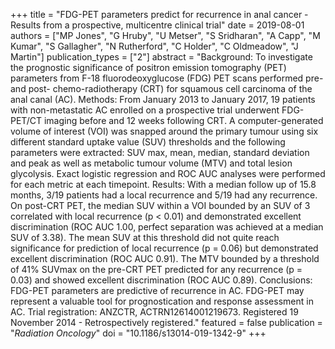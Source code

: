 +++
title = "FDG-PET parameters predict for recurrence in anal cancer - Results from a prospective, multicentre clinical trial"
date = 2019-08-01
authors = ["MP Jones", "G Hruby", "U Metser", "S Sridharan", "A Capp", "M Kumar", "S Gallagher", "N Rutherford", "C Holder", "C Oldmeadow", "J Martin"]
publication_types = ["2"]
abstract = "Background: To investigate the prognostic significance of positron emission tomography (PET) parameters from F-18 fluorodeoxyglucose (FDG) PET scans performed pre- and post- chemo-radiotherapy (CRT) for squamous cell carcinoma of the anal canal (AC). Methods: From January 2013 to January 2017, 19 patients with non-metastatic AC enrolled on a prospective trial underwent FDG-PET/CT imaging before and 12 weeks following CRT. A computer-generated volume of interest (VOI) was snapped around the primary tumour using six different standard uptake value (SUV) thresholds and the following parameters were extracted: SUV max, mean, median, standard deviation and peak as well as metabolic tumour volume (MTV) and total lesion glycolysis. Exact logistic regression and ROC AUC analyses were performed for each metric at each timepoint. Results: With a median follow up of 15.8 months, 3/19 patients had a local recurrence and 5/19 had any recurrence. On post-CRT PET, the median SUV within a VOI bounded by an SUV of 3 correlated with local recurrence (p < 0.01) and demonstrated excellent discrimination (ROC AUC 1.00, perfect separation was achieved at a median SUV of 3.38). The mean SUV at this threshold did not quite reach significance for prediction of local recurrence (p = 0.06) but demonstrated excellent discrimination (ROC AUC 0.91). The MTV bounded by a threshold of 41% SUVmax on the pre-CRT PET predicted for any recurrence (p = 0.03) and showed excellent discrimination (ROC AUC 0.89). Conclusions: FDG-PET parameters are predictive of recurrence in AC. FDG-PET may represent a valuable tool for prognostication and response assessment in AC. Trial registration: ANZCTR, ACTRN12614001219673. Registered 19 November 2014 - Retrospectively registered."
featured = false
publication = "*Radiation Oncology*"
doi = "10.1186/s13014-019-1342-9"
+++

